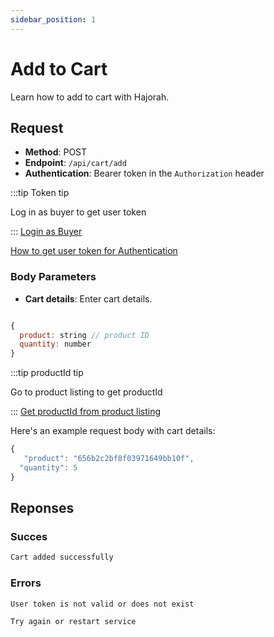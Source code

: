 ```yaml
---
sidebar_position: 1
---
```


# Add to Cart

Learn how to add to cart with Hajorah.


## Request

- **Method**: POST
- **Endpoint**: `/api/cart/add`
- **Authentication**: Bearer token in the `Authorization` header

:::tip Token tip

Log in as buyer to get user token

:::
[Login as Buyer](../Buyer%20APIs/login-buyer.md)

[How to get user token for Authentication](../intro.md#get-user-token-for-bearer-authentication)

### Body Parameters

- **Cart details**: Enter cart details.
```jsx title="cart schema"

{
  product: string // product ID
  quantity: number
}
```
:::tip productId tip

Go to product listing to get productId

:::
[Get productId from product listing](../Product%20APIs/get-all-products.md)

Here's an example request body with cart details:

```jsx title="adding selected details"
{
   "product": "656b2c2bf8f03971649bb10f",
  "quantity": 5
}
```
## Reponses
### Succes

```jsx title="code 201:  success"
Cart added successfully
```

### Errors

```jsx title="code 401:  Authentication error"
User token is not valid or does not exist
```

```jsx title="code 500:  Internal Server Error" 
Try again or restart service
```
